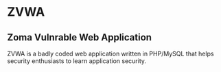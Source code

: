 # ZVWA
## Zoma Vulnrable Web Application
ZVWA is a badly coded web application written in PHP/MySQL that helps security enthusiasts to learn application security.
